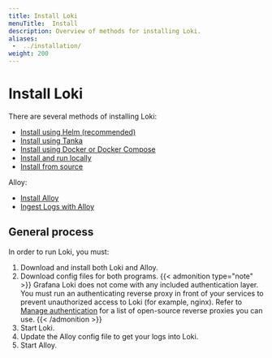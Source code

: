 ```yaml
---
title: Install Loki
menuTitle:  Install
description: Overview of methods for installing Loki.
aliases: 
 -  ../installation/
weight: 200
---
```


# Install Loki

There are several methods of installing Loki:

- [Install using Helm (recommended)](https://grafana.com/docs/loki/<LOKI_VERSION>/setup/install/helm/)
- [Install using Tanka](https://grafana.com/docs/loki/<LOKI_VERSION>/setup/install/tanka/)
- [Install using Docker or Docker Compose](https://grafana.com/docs/loki/<LOKI_VERSION>/setup/install/docker/)
- [Install and run locally](https://grafana.com/docs/loki/<LOKI_VERSION>/setup/install/local/)
- [Install from source](https://grafana.com/docs/loki/<LOKI_VERSION>/setup/install/install-from-source/)

Alloy:

- [Install Alloy](https://grafana.com/docs/alloy/latest/set-up/install/)
- [Ingest Logs with Alloy](https://grafana.com/docs/loki/<LOKI_VERSION>/send-data/alloy/)

## General process

In order to run Loki, you must:

1. Download and install both Loki and Alloy.
1. Download config files for both programs.
    {{< admonition type="note" >}}
    Grafana Loki does not come with any included authentication layer. You must run an authenticating reverse proxy in front of your services to prevent unauthorized access to Loki (for example, nginx). Refer to [Manage authentication](https://grafana.com/docs/loki/<LOKI_VERSION>/operations/authentication/) for a list of open-source reverse proxies you can use.
    {{< /admonition >}}
1. Start Loki.
1. Update the Alloy config file to get your logs into Loki.
1. Start Alloy.
